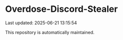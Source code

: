 # Overdose-Discord-Stealer

Last updated: 2025-06-21 13:15:54

This repository is automatically maintained.
